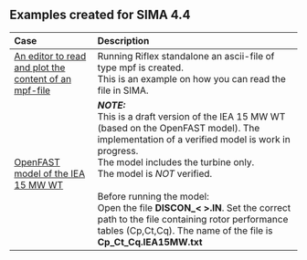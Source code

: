 ## Examples created for SIMA 4.4


  

| Case | Description    |
|:---|:---|
| [An editor to read and plot the content of an mpf-file](mpf_plotter.stask)| Running Riflex standalone an ascii-file of type mpf is created. <br /> This is an example on how you can read the file in SIMA.|
| [OpenFAST model of the IEA 15 MW WT](IEA15MW_turbine_only_draft_version_20221007.stask) | **_NOTE:_** <br /> This is a draft version of the IEA 15 MW WT (based on the OpenFAST model). The implementation of a verified model is work in progress. <br />The model includes the turbine only. <br />The model is _NOT_ verified. <br /> <br />  Before running the model:<br /> Open the file **DISCON_< >.IN**. Set the correct path to the file containing rotor performance tables (Cp,Ct,Cq). The name of the file is **Cp_Ct_Cq.IEA15MW.txt** |



<!---#That is so funny! :joy: :tent:-->

<!---
- [Comparison Marine growth conditionset](comparison_marine_growth_conditionset_in_wf_set_with_CE_report.stask)
  - Model marine marine growth. 
    - Example includes a custom editor and a report generator.
- [How to use error log in a workflow set](Error_log_example_with_two_sets.stask)
  - Log of the failed cases a stored to file
- [Condition and workflow as input](Example_condition_and_workflow_as_input_report.stask)
- [Post processor operators](examplePostProcessorOperators.stask)
  - This is included in SIMA 4.2.0
- [Pass signal to an Excel file](Example_send_signals_to_Excel_sheets.stask)
- [Store data to file](storeDataToFiles.stask)

-->